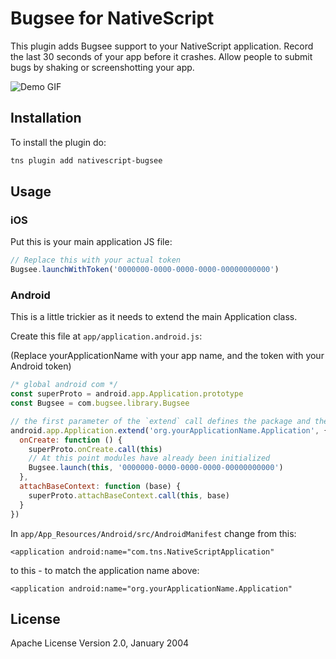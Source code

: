 # Bugsee for NativeScript

This plugin adds Bugsee support to your NativeScript application. Record the last 30 seconds of your app before it crashes. Allow people to submit bugs by shaking or screenshotting your app.

![Demo GIF](https://github.com/parallax/nativescript-bugsee/raw/master/bugsee.gif)

## Installation

To install the plugin do:

```bash
tns plugin add nativescript-bugsee
```

## Usage

### iOS

Put this is your main application JS file:

```javascript
// Replace this with your actual token
Bugsee.launchWithToken('0000000-0000-0000-0000-00000000000')
```

### Android

This is a little trickier as it needs to extend the main Application class.

Create this file at `app/application.android.js`:

(Replace yourApplicationName with your app name, and the token with your Android token)

```javascript
/* global android com */
const superProto = android.app.Application.prototype
const Bugsee = com.bugsee.library.Bugsee

// the first parameter of the `extend` call defines the package and the name for the native *.JAVA file generated.
android.app.Application.extend('org.yourApplicationName.Application', {
  onCreate: function () {
    superProto.onCreate.call(this)
    // At this point modules have already been initialized
    Bugsee.launch(this, '0000000-0000-0000-0000-00000000000')
  },
  attachBaseContext: function (base) {
    superProto.attachBaseContext.call(this, base)
  }
})
```

In `app/App_Resources/Android/src/AndroidManifest` change from this:
```
<application android:name="com.tns.NativeScriptApplication"
```

to this - to match the application name above:

```
<application android:name="org.yourApplicationName.Application"
```



<!-- ## API

Describe your plugin methods and properties here. See [nativescript-feedback](https://github.com/EddyVerbruggen/nativescript-feedback) for example.

| Property | Default | Description |
| --- | --- | --- |
| some property | property default value | property description, default values, etc.. |
| another property | property default value | property description, default values, etc.. | -->

## License

Apache License Version 2.0, January 2004
